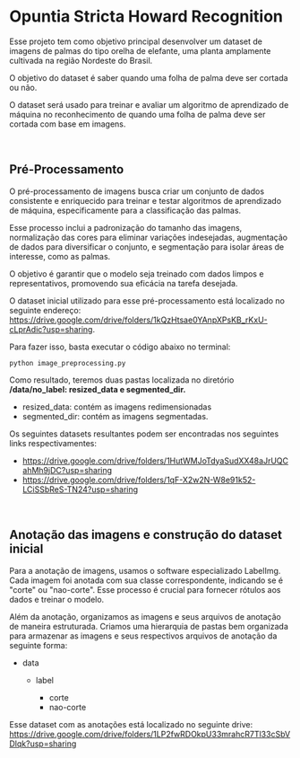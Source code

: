 # Opuntia Stricta Howard Recognition

Esse projeto tem como objetivo principal desenvolver um dataset de imagens de palmas do tipo orelha de elefante, uma planta amplamente cultivada na região Nordeste do Brasil. 

O objetivo do dataset é saber quando uma folha de palma deve ser cortada ou não. 

O dataset será usado para treinar e avaliar um algoritmo de aprendizado de máquina no reconhecimento de quando uma folha de palma deve ser cortada com base em imagens.

&nbsp;

## Pré-Processamento

O pré-processamento de imagens busca criar um conjunto de dados consistente e enriquecido para treinar e testar algoritmos de aprendizado de máquina, especificamente para a classificação das palmas. 

Esse processo inclui a padronização do tamanho das imagens, normalização das cores para eliminar variações indesejadas, augmentação de dados para diversificar o conjunto, e segmentação para isolar áreas de interesse, como as palmas. 

O objetivo é garantir que o modelo seja treinado com dados limpos e representativos, promovendo sua eficácia na tarefa desejada.

O dataset inicial utilizado para esse pré-processamento está localizado no seguinte endereço: https://drive.google.com/drive/folders/1kQzHtsae0YAnpXPsKB_rKxU-cLprAdic?usp=sharing. 

Para fazer isso, basta executar o código abaixo no terminal:

``` 
python image_preprocessing.py
```


Como resultado, teremos duas pastas localizada no diretório **/data/no_label: resized_data e segmented_dir.**

- resized_data: contém as imagens redimensionadas
- segmented_dir: contém as imagens segmentadas.

Os seguintes datasets resultantes podem ser encontradas nos seguintes links respectivamentes:

- https://drive.google.com/drive/folders/1HutWMJoTdyaSudXX48aJrUQCahMh9jDC?usp=sharing
- https://drive.google.com/drive/folders/1qF-X2w2N-W8e91k52-LCiSSbReS-TN24?usp=sharing 

&nbsp;


## Anotação das imagens e construção do dataset inicial

Para a anotação de imagens, usamos o software especializado LabelImg. Cada imagem foi anotada com sua classe correspondente, indicando se é "corte" ou "nao-corte". Esse processo é crucial para fornecer rótulos aos dados e treinar o  modelo.

Além da anotação, organizamos as imagens e seus arquivos de anotação de maneira estruturada. Criamos uma hierarquia de pastas bem organizada para armazenar as imagens e seus respectivos arquivos de anotação da seguinte forma:

- data

    -  label
        
        
        - corte
        - nao-corte

Esse dataset com as anotações está localizado no seguinte drive: https://drive.google.com/drive/folders/1LP2fwRDOkpU33mrahcR7Tl33cSbVDlqk?usp=sharing 